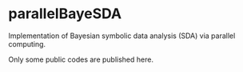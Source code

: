 # parallelBayeSDA
Implementation of Bayesian symbolic data analysis (SDA) via parallel computing.

Only some public codes are published here.
